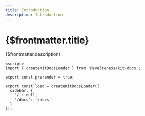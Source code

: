 ```yaml
---
title: Introduction
description: Introduction
---
```


# {$frontmatter.title}

{$frontmatter.description}

```svelte copy
<script>
import { createKitDocsLoader } from '@svelteness/kit-docs';

export const prerender = true;

export const load = createKitDocsLoader({
  sidebar: {
    '/': null,
    '/docs': '/docs'
  }
});
```
